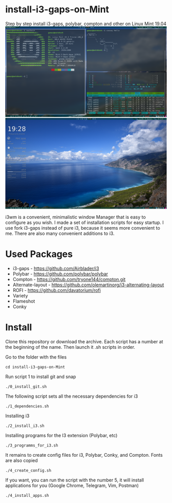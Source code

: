 # install-i3-gaps-on-Mint
Step by step install i3-gaps, polybar, compton and other on Linux Mint 19.04 
![](img/first.png)
![](img/seccond.png)

i3wm is a convenient, minimalistic window Manager that is easy to configure as you wish.
I made a set of installation scripts for easy startup. I use fork i3-gaps instead of pure i3, because it seems more convenient to me. There are also many convenient additions to i3.

# Used Packages 

* i3-gaps - https://github.com/Airblader/i3 
* Polybar - https://github.com/polybar/polybar
* Compton - https://github.com/tryone144/compton.git
* Alternate-layout - https://github.com/olemartinorg/i3-alternating-layout
* ROFI - https://github.com/davatorium/rofi
* Variety
* Flameshot
* Conky

# Install

Clone this repository or download the archive. 
Each script has a number at the beginning of the name.
Then launch it .sh scripts in order. 

Go to the folder with the files
```
cd install-i3-gaps-on-Mint
```

Run script 1 to install git and snap
```
./0_install_git.sh
```

The following script sets all the necessary dependencies for i3
```
./1_dependencies.sh
```

Installing i3
```
./2_install_i3.sh
```

Installing programs for the I3 extension (Polybar, etc)
```
./3_programms_for_i3.sh
```

It remains to create config files for i3, Polybar, Conky, and Compton. Fonts are also copied
```
./4_create_config.sh
```

If you want, you can run the script with the number 5, it will install applications for you (Google Chrome, Telegram, Vim, Postman)
```
./4_install_apps.sh
```
